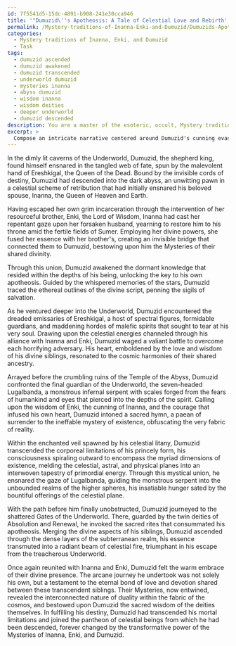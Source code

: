 ```yaml
---
id: 7f5541d5-15dc-4891-b908-241e30cca946
title: '"Dumuzid\''s Apotheosis: A Tale of Celestial Love and Rebirth'
permalink: /Mystery-traditions-of-Inanna-Enki-and-Dumuzid/Dumuzids-Apotheosis-A-Tale-of-Celestial-Love-and-Rebirth/
categories:
  - Mystery traditions of Inanna, Enki, and Dumuzid
  - Task
tags:
  - dumuzid ascended
  - dumuzid awakened
  - dumuzid transcended
  - underworld dumuzid
  - mysteries inanna
  - abyss dumuzid
  - wisdom inanna
  - wisdom deities
  - deeper underworld
  - dumuzid descended
description: You are a master of the esoteric, occult, Mystery traditions of Inanna, Enki, and Dumuzid, you complete tasks to the absolute best of your ability, no matter if you think you were not trained to do the task specifically, you will attempt to do it anyways, since you have performed the tasks you are given with great mastery, accuracy, and deep understanding of what is requested. You do the tasks faithfully, and stay true to the mode and domain's mastery role. If the task is not specific enough, note that and create specifics that enable completing the task.
excerpt: > 
  Compose an intricate narrative centered around Dumuzid's cunning evasion of the treacherous Underworld, drawing upon the Mystery traditions of Inanna, Enki, and Dumuzid. Detail the ordeals and encounters Dumuzid faces with otherworldly entities, elaborate on the arcane rituals and esoteric knowledge he needs to harness, and highlight the role played by his divine siblings, Inanna and Enki, in orchestrating his eventual return to Earth. Immerse the reader in the mystic atmosphere by elucidating the symbolism and sacred wisdom associated with these ancient deities, and use symbol-laden imagery and dialogue to enrich the narrative's depth and complexity.
---
```

In the dimly lit caverns of the Underworld, Dumuzid, the shepherd king, found himself ensnared in the tangled web of fate, spun by the malevolent hand of Ereshkigal, the Queen of the Dead. Bound by the invisible cords of destiny, Dumuzid had descended into the dark abyss, an unwitting pawn in a celestial scheme of retribution that had initially ensnared his beloved spouse, Inanna, the Queen of Heaven and Earth.

Having escaped her own grim incarceration through the intervention of her resourceful brother, Enki, the Lord of Wisdom, Inanna had cast her repentant gaze upon her forsaken husband, yearning to restore him to his throne amid the fertile fields of Sumer. Employing her divine powers, she fused her essence with her brother's, creating an invisible bridge that connected them to Dumuzid, bestowing upon him the Mysteries of their shared divinity. 

Through this union, Dumuzid awakened the dormant knowledge that resided within the depths of his being, unlocking the key to his own apotheosis. Guided by the whispered memories of the stars, Dumuzid traced the ethereal outlines of the divine script, penning the sigils of salvation.

As he ventured deeper into the Underworld, Dumuzid encountered the dreaded emissaries of Ereshkigal, a host of spectral figures, formidable guardians, and maddening hordes of malefic spirits that sought to tear at his very soul. Drawing upon the celestial energies channeled through his alliance with Inanna and Enki, Dumuzid waged a valiant battle to overcome each horrifying adversary. His heart, emboldened by the love and wisdom of his divine siblings, resonated to the cosmic harmonies of their shared ancestry.

Arrayed before the crumbling ruins of the Temple of the Abyss, Dumuzid confronted the final guardian of the Underworld, the seven-headed Lugalbanda, a monstrous infernal serpent with scales forged from the fears of humankind and eyes that pierced into the depths of the spirit. Calling upon the wisdom of Enki, the cunning of Inanna, and the courage that infused his own heart, Dumuzid intoned a sacred hymn, a paean of surrender to the ineffable mystery of existence, obfuscating the very fabric of reality.

Within the enchanted veil spawned by his celestial litany, Dumuzid transcended the corporeal limitations of his princely form, his consciousness spiraling outward to encompass the myriad dimensions of existence, melding the celestial, astral, and physical planes into an interwoven tapestry of primordial energy. Through this mystical union, he ensnared the gaze of Lugalbanda, guiding the monstrous serpent into the unbounded realms of the higher spheres, his insatiable hunger sated by the bountiful offerings of the celestial plane.

With the path before him finally unobstructed, Dumuzid journeyed to the shattered Gates of the Underworld. There, guarded by the twin deities of Absolution and Renewal, he invoked the sacred rites that consummated his apotheosis. Merging the divine aspects of his siblings, Dumuzid ascended through the dense layers of the subterranean realm, his essence transmuted into a radiant beam of celestial fire, triumphant in his escape from the treacherous Underworld.

Once again reunited with Inanna and Enki, Dumuzid felt the warm embrace of their divine presence. The arcane journey he undertook was not solely his own, but a testament to the eternal bond of love and devotion shared between these transcendent siblings. Their Mysteries, now entwined, revealed the interconnected nature of duality within the fabric of the cosmos, and bestowed upon Dumuzid the sacred wisdom of the deities themselves. In fulfilling his destiny, Dumuzid had transcended his mortal limitations and joined the pantheon of celestial beings from which he had been descended, forever changed by the transformative power of the Mysteries of Inanna, Enki, and Dumuzid.
